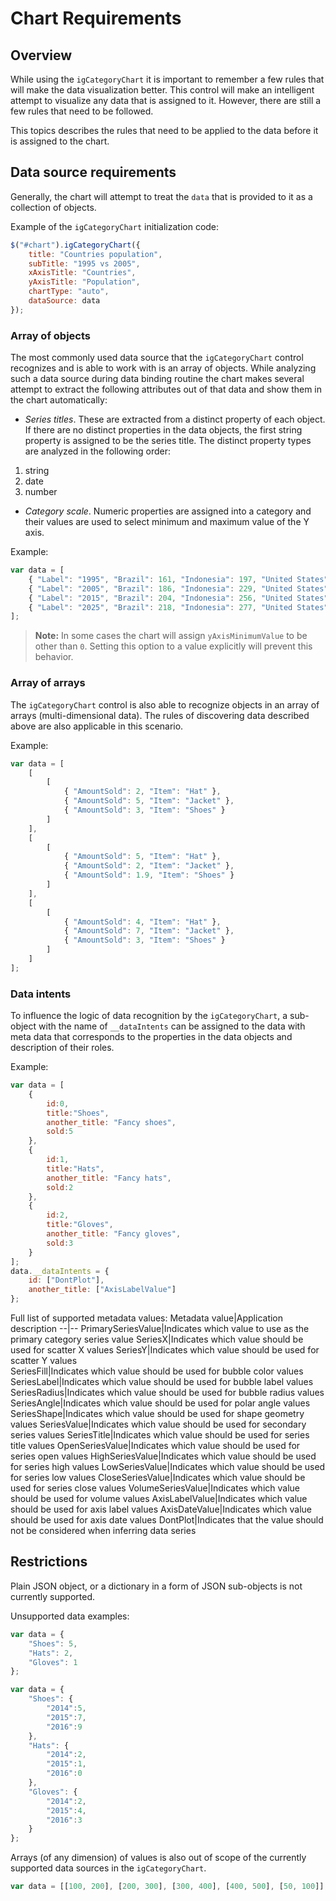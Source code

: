 ﻿<!--
|metadata|
{
    "fileName": "categorychart-chart-requirements",
    "controlName": "igCategoryChart",
    "tags": ["API", "CategoryChart", "Axes"]
}
|metadata|
-->

# Chart Requirements

## Overview

While using the `igCategoryChart` it is important to remember a few rules that will make the data visualization better.
This control will make an intelligent attempt to visualize any data that is assigned to it. However, there are still a few rules that need to be followed.

This topics describes the rules that need to be applied to the data before it is assigned to the chart.

## Data source requirements

Generally, the chart will attempt to treat the `data` that is provided to it as a collection of objects.

Example of the `igCategoryChart` initialization code:
```javascript
$("#chart").igCategoryChart({
    title: "Countries population",
    subTitle: "1995 vs 2005",
    xAxisTitle: "Countries",
    yAxisTitle: "Population",
    chartType: "auto",
    dataSource: data
});
```

### Array of objects

The most commonly used data source that the `igCategoryChart` control recognizes and is able to work with is an array of objects.
While analyzing such a data source during data binding routine the chart makes several attempt to extract the following attributes out of that data and show them in the chart automatically:

- *Series titles*. These are extracted from a distinct property of each object. If there are no distinct properties in the data objects, the first string property is assigned to be the series title. The distinct property types are analyzed in the following order:
1. string
2. date
3. number
 
- *Category scale*. Numeric properties are assigned into a category and their values are used to select minimum and maximum value of the Y axis. 

Example:
```javascript
var data = [
    { "Label": "1995", "Brazil": 161, "Indonesia": 197, "United States": 266, "India": 920, "China": 1297 },
    { "Label": "2005", "Brazil": 186, "Indonesia": 229, "United States": 295, "India": 1090, "China": 1216 },
    { "Label": "2015", "Brazil": 204, "Indonesia": 256, "United States": 322, "India": 1251, "China": 1361 },
    { "Label": "2025", "Brazil": 218, "Indonesia": 277, "United States": 351, "India": 1396, "China": 1394 }
];
```

> **Note:** In some cases the chart will assign `yAxisMinimumValue` to be other than `0`. Setting this option to a value explicitly will prevent this behavior.

### Array of arrays

The `igCategoryChart` control is also able to recognize objects in an array of arrays (multi-dimensional data).
The rules of discovering data described above are also applicable in this scenario.

Example:
```javascript
var data = [
    [
        [
            { "AmountSold": 2, "Item": "Hat" },
            { "AmountSold": 5, "Item": "Jacket" },
            { "AmountSold": 3, "Item": "Shoes" }
        ]
    ],
    [
        [
            { "AmountSold": 5, "Item": "Hat" },
            { "AmountSold": 2, "Item": "Jacket" },
            { "AmountSold": 1.9, "Item": "Shoes" }
        ]
    ],
    [
        [
            { "AmountSold": 4, "Item": "Hat" },
            { "AmountSold": 7, "Item": "Jacket" },
            { "AmountSold": 3, "Item": "Shoes" }
        ]
    ]
];
```

### Data intents

To influence the logic of data recognition by the `igCategoryChart`, a sub-object with the name of `__dataIntents` can be assigned to the data with meta data that corresponds to the properties in the data objects and description of their roles.

Example:
```javascript
var data = [
    {
        id:0,
        title:"Shoes",
        another_title: "Fancy shoes",
        sold:5
    },
    {
        id:1,
        title:"Hats",
        another_title: "Fancy hats",
        sold:2
    },
    {
        id:2,
        title:"Gloves",
        another_title: "Fancy gloves",
        sold:3
    }
];
data.__dataIntents = {
    id: ["DontPlot"],
    another_title: ["AxisLabelValue"]
};
```

Full list of supported metadata values:
Metadata value|Application description
--|--
PrimarySeriesValue|Indicates which value to use as the primary category series value
SeriesX|Indicates which value should be used for scatter X values 
SeriesY|Indicates which value should be used for scatter Y values  
SeriesFill|Indicates which value should be used for bubble color values
SeriesLabel|Indicates which value should be used for bubble label values
SeriesRadius|Indicates which value should be used for bubble radius values
SeriesAngle|Indicates which value should be used for polar angle values
SeriesShape|Indicates which value should be used for shape geometry values
SeriesValue|Indicates which value should be used for secondary series values
SeriesTitle|Indicates which value should be used for series title values
OpenSeriesValue|Indicates which value should be used for series open values
HighSeriesValue|Indicates which value should be used for series high values
LowSeriesValue|Indicates which value should be used for series low values
CloseSeriesValue|Indicates which value should be used for series close values
VolumeSeriesValue|Indicates which value should be used for volume values
AxisLabelValue|Indicates which value should be used for axis label values
AxisDateValue|Indicates which value should be used for axis date values
DontPlot|Indicates that the value should not be considered when inferring data series

## Restrictions

Plain JSON object, or a dictionary in a form of JSON sub-objects is not currently supported.

Unsupported data examples:
```javascript
var data = {
    "Shoes": 5,
    "Hats": 2,
    "Gloves": 1
};
```

```javascript
var data = {
    "Shoes": {
        "2014":5,
        "2015":7,
        "2016":9
    },
    "Hats": {
        "2014":2,
        "2015":1,
        "2016":0
    },
    "Gloves": {
        "2014":2,
        "2015":4,
        "2016":3
    }
};
```
Arrays (of any dimension) of values is also out of scope of the currently supported data sources in the `igCategoryChart`.

```javascript
var data = [[100, 200], [200, 300], [300, 400], [400, 500], [50, 100]];
```